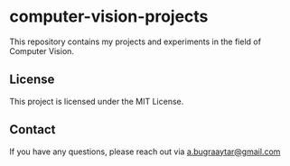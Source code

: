 # computer-vision-projects
This repository contains my projects and experiments in the field of Computer Vision.

## License
This project is licensed under the MIT License.
 
## Contact
If you have any questions, please reach out via a.bugraaytar@gmail.com
